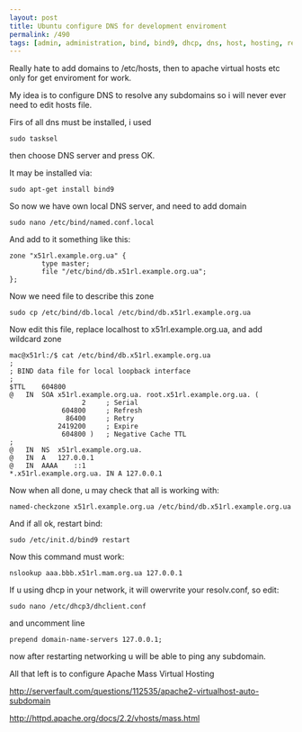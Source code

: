 ```yaml
---
layout: post
title: Ubuntu configure DNS for development enviroment
permalink: /490
tags: [admin, administration, bind, bind9, dhcp, dns, host, hosting, resolv, ubuntu]
---
```


Really hate to add domains to /etc/hosts, then to apache virtual hosts etc
only for get enviroment for work.


My idea is to configure DNS to resolve any subdomains so i will never ever
need to edit hosts file.


Firs of all dns must be installed, i used


    sudo tasksel


then choose DNS server and press OK.


It may be installed via:


    sudo apt-get install bind9


So now we have own local DNS server, and need to add domain


    sudo nano /etc/bind/named.conf.local


And add to it something like this:


    zone "x51rl.example.org.ua" {
            type master;
            file "/etc/bind/db.x51rl.example.org.ua";
    };


Now we need file to describe this zone


    sudo cp /etc/bind/db.local /etc/bind/db.x51rl.example.org.ua


Now edit this file, replace localhost to x51rl.example.org.ua, and add
wildcard zone


    mac@x51rl:/$ cat /etc/bind/db.x51rl.example.org.ua
    ;
    ; BIND data file for local loopback interface
    ;
    $TTL    604800
    @   IN  SOA x51rl.example.org.ua. root.x51rl.example.org.ua. (
                      2     ; Serial
                 604800     ; Refresh
                  86400     ; Retry
                2419200     ; Expire
                 604800 )   ; Negative Cache TTL
    ;
    @   IN  NS  x51rl.example.org.ua.
    @   IN  A   127.0.0.1
    @   IN  AAAA    ::1
    *.x51rl.example.org.ua. IN A 127.0.0.1


Now when all done, u may check that all is working with:


    named-checkzone x51rl.example.org.ua /etc/bind/db.x51rl.example.org.ua


And if all ok, restart bind:


    sudo /etc/init.d/bind9 restart


Now this command must work:


    nslookup aaa.bbb.x51rl.mam.org.ua 127.0.0.1


If u using dhcp in your network, it will owervrite your resolv.conf, so edit:


    sudo nano /etc/dhcp3/dhclient.conf


and uncomment line


    prepend domain-name-servers 127.0.0.1;


now after restarting networking u will be able to ping any subdomain.


All that left is to configure Apache Mass Virtual Hosting


http://serverfault.com/questions/112535/apache2-virtualhost-auto-subdomain

http://httpd.apache.org/docs/2.2/vhosts/mass.html

